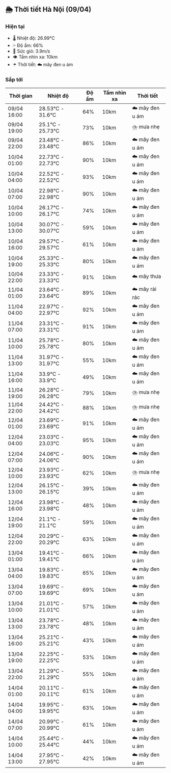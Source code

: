 ## 🌦️ Thời tiết Hà Nội (09/04)

### Hiện tại

- 🌡️ Nhiệt độ: 26.99℃
- 💦 Độ ẩm: 66%
- 💨 Sức gió: 3.9m/s
- 👁️ Tầm nhìn xa: 10km
- ☂️ Thời tiết: ☁️ mây đen u ám

### Sắp tới

| Thời gian | Nhiệt độ | Độ ẩm | Tầm nhìn xa | Thời tiết |
| --- | --- | --- | --- | --- |
| 09/04 16:00 | 28.53℃ - 31.6℃ | 64% | 10km | ☁️ mây đen u ám |
| 09/04 19:00 | 25.1℃ - 25.73℃ | 73% | 10km | ⛈️ mưa nhẹ |
| 09/04 22:00 | 23.48℃ - 23.48℃ | 86% | 10km | ☁️ mây đen u ám |
| 10/04 01:00 | 22.73℃ - 22.73℃ | 90% | 10km | ☁️ mây đen u ám |
| 10/04 04:00 | 22.52℃ - 22.52℃ | 93% | 10km | ☁️ mây đen u ám |
| 10/04 07:00 | 22.98℃ - 22.98℃ | 90% | 10km | ☁️ mây đen u ám |
| 10/04 10:00 | 26.17℃ - 26.17℃ | 74% | 10km | ☁️ mây đen u ám |
| 10/04 13:00 | 30.07℃ - 30.07℃ | 59% | 10km | ☁️ mây đen u ám |
| 10/04 16:00 | 29.57℃ - 29.57℃ | 61% | 10km | ☁️ mây đen u ám |
| 10/04 19:00 | 25.33℃ - 25.33℃ | 80% | 10km | ☁️ mây đen u ám |
| 10/04 22:00 | 23.33℃ - 23.33℃ | 91% | 10km | ☁️ mây thưa |
| 11/04 01:00 | 23.64℃ - 23.64℃ | 89% | 10km | ☁️ mây rải rác |
| 11/04 04:00 | 22.97℃ - 22.97℃ | 92% | 10km | ☁️ mây đen u ám |
| 11/04 07:00 | 23.31℃ - 23.31℃ | 91% | 10km | ☁️ mây đen u ám |
| 11/04 10:00 | 25.78℃ - 25.78℃ | 80% | 10km | ☁️ mây đen u ám |
| 11/04 13:00 | 31.97℃ - 31.97℃ | 55% | 10km | ☁️ mây đen u ám |
| 11/04 16:00 | 33.9℃ - 33.9℃ | 49% | 10km | ☁️ mây đen u ám |
| 11/04 19:00 | 26.28℃ - 26.28℃ | 79% | 10km | ⛈️ mưa nhẹ |
| 11/04 22:00 | 24.42℃ - 24.42℃ | 88% | 10km | ⛈️ mưa nhẹ |
| 12/04 01:00 | 23.69℃ - 23.69℃ | 91% | 10km | ☁️ mây đen u ám |
| 12/04 04:00 | 23.03℃ - 23.03℃ | 95% | 10km | ☁️ mây đen u ám |
| 12/04 07:00 | 24.06℃ - 24.06℃ | 90% | 10km | ☁️ mây đen u ám |
| 12/04 10:00 | 23.93℃ - 23.93℃ | 62% | 10km | ⛈️ mưa nhẹ |
| 12/04 13:00 | 26.15℃ - 26.15℃ | 39% | 10km | ☁️ mây đen u ám |
| 12/04 16:00 | 23.98℃ - 23.98℃ | 48% | 10km | ☁️ mây đen u ám |
| 12/04 19:00 | 21.1℃ - 21.1℃ | 59% | 10km | ☁️ mây đen u ám |
| 12/04 22:00 | 20.29℃ - 20.29℃ | 63% | 10km | ☁️ mây đen u ám |
| 13/04 01:00 | 19.41℃ - 19.41℃ | 66% | 10km | ☁️ mây đen u ám |
| 13/04 04:00 | 19.83℃ - 19.83℃ | 65% | 10km | ☁️ mây đen u ám |
| 13/04 07:00 | 19.69℃ - 19.69℃ | 69% | 10km | ☁️ mây đen u ám |
| 13/04 10:00 | 21.01℃ - 21.01℃ | 57% | 10km | ☁️ mây đen u ám |
| 13/04 13:00 | 23.78℃ - 23.78℃ | 48% | 10km | ☁️ mây đen u ám |
| 13/04 16:00 | 25.21℃ - 25.21℃ | 43% | 10km | ☁️ mây đen u ám |
| 13/04 19:00 | 22.25℃ - 22.25℃ | 53% | 10km | ☁️ mây đen u ám |
| 13/04 22:00 | 21.29℃ - 21.29℃ | 55% | 10km | ☁️ mây đen u ám |
| 14/04 01:00 | 20.11℃ - 20.11℃ | 61% | 10km | ☁️ mây đen u ám |
| 14/04 04:00 | 19.95℃ - 19.95℃ | 63% | 10km | ☁️ mây đen u ám |
| 14/04 07:00 | 20.99℃ - 20.99℃ | 61% | 10km | ☁️ mây đen u ám |
| 14/04 10:00 | 25.44℃ - 25.44℃ | 44% | 10km | ☁️ mây đen u ám |
| 14/04 13:00 | 27.95℃ - 27.95℃ | 42% | 10km | ☁️ mây đen u ám |
